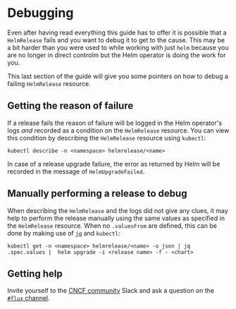 # Debugging

Even after having read everything this guide has to offer it is possible that a
`HelmRelease` fails and you want to debug it to get to the cause. This may be
a bit harder than you were used to while working with just `helm` because you
are no longer in direct controlm but the Helm operator is doing the work for
you.

This last section of the guide will give you some pointers on how to debug a
failing `HelmRelease` resource.

## Getting the reason of failure

If a release fails the reason of failure will be logged in the Helm operator's
logs _and_ recorded as a condition on the `HelmRelease` resource. You can view
this condition by describing the `HelmRelease` resource using `kubectl`:

```console
kubectl describe -n <namespace> helmrelease/<name>
```

In case of a release upgrade failure, the error as returned by Helm will be
recorded in the message of `HelmUpgradeFailed`.

## Manually performing a release to debug

When describing the `HelmRelease` and the logs did not give any clues, it may
help to perform the release manually using the same values as specified in the
`HelmRelease` resource. When no `.valuesFrom` are defined, this can be done
by making use of [`jq`](https://stedolan.github.io/jq/) and `kubectl`:

```console
kubectl get -n <namespace> helmrelease/<name> -o json | jq .spec.values |  helm upgrade -i <release name> -f - <chart>
```

## Getting help

Invite yourself to the [CNCF community](https://slack.cncf.io) Slack and ask
a question on the [`#flux` channel](https://cloud-native.slack.com/archives/flux).

